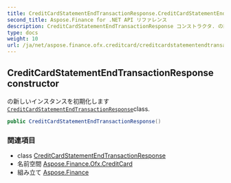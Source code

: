 ```yaml
---
title: CreditCardStatementEndTransactionResponse.CreditCardStatementEndTransactionResponse
second_title: Aspose.Finance for .NET API リファレンス
description: CreditCardStatementEndTransactionResponse コンストラクタ. の新しいインスタンスを初期化しますCreditCardStatementEndTransactionResponseclass.
type: docs
weight: 10
url: /ja/net/aspose.finance.ofx.creditcard/creditcardstatementendtransactionresponse/creditcardstatementendtransactionresponse/
---
```

## CreditCardStatementEndTransactionResponse constructor

の新しいインスタンスを初期化します[`CreditCardStatementEndTransactionResponse`](../)class.

```csharp
public CreditCardStatementEndTransactionResponse()
```

### 関連項目

* class [CreditCardStatementEndTransactionResponse](../)
* 名前空間 [Aspose.Finance.Ofx.CreditCard](../../creditcardstatementendtransactionresponse/)
* 組み立て [Aspose.Finance](../../../)


